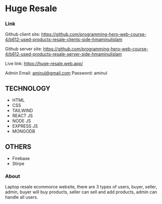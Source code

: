 # Huge Resale

### Link
Github client site: https://github.com/programming-hero-web-course-4/b612-used-products-resale-clients-side-hmaminulislam

Github server site: https://github.com/programming-hero-web-course-4/b612-used-products-resale-server-side-hmaminulislam

Live link: https://huge-resale.web.app/

Admin Email: aminul@gmail.com
Password: aminul

## TECHNOLOGY
* HTML
* CSS
* TAILWIND
* REACT JS
* NODE JS
* EXPRESS JS
* MONGODB
## OTHERS
* Firebase
* Stirpe

### About
Laptop resale ecommorce website, there are 3 types of users, buyer, seller, admin, buyer will buy products, seller can sell and add products, admin can handle all users.

